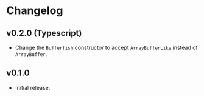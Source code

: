 # Changelog

## v0.2.0 (Typescript)

- Change the `Bufferfish` constructor to accept `ArrayBufferLike` instead of `ArrayBuffer`.

## v0.1.0

- Initial release.
